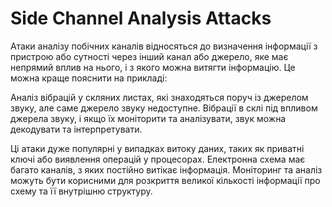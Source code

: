 # Side Channel Analysis Attacks

Атаки аналізу побічних каналів відносяться до визначення інформації з пристрою або сутності через інший канал або джерело, яке має непрямий вплив на нього, і з якого можна витягти інформацію. Це можна краще пояснити на прикладі:

Аналіз вібрацій у скляних листах, які знаходяться поруч із джерелом звуку, але саме джерело звуку недоступне. Вібрації в склі під впливом джерела звуку, і якщо їх моніторити та аналізувати, звук можна декодувати та інтерпретувати.

Ці атаки дуже популярні у випадках витоку даних, таких як приватні ключі або виявлення операцій у процесорах. Електронна схема має багато каналів, з яких постійно витікає інформація. Моніторинг та аналіз можуть бути корисними для розкриття великої кількості інформації про схему та її внутрішню структуру.
